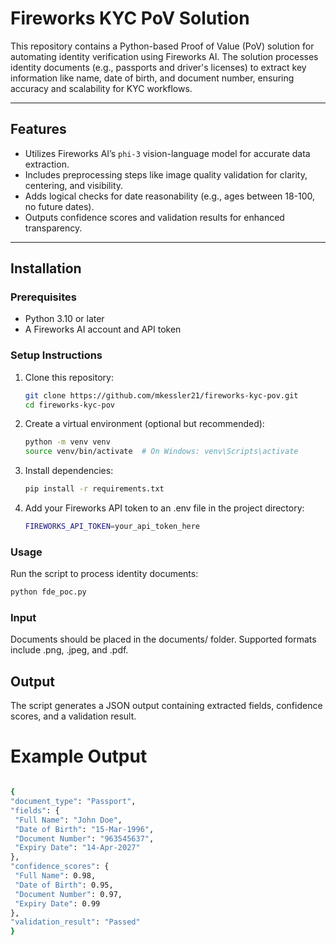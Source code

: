 # Fireworks KYC PoV Solution

This repository contains a Python-based Proof of Value (PoV) solution for automating identity verification using Fireworks AI. The solution processes identity documents (e.g., passports and driver's licenses) to extract key information like name, date of birth, and document number, ensuring accuracy and scalability for KYC workflows.

---

## Features
- Utilizes Fireworks AI’s `phi-3` vision-language model for accurate data extraction.
- Includes preprocessing steps like image quality validation for clarity, centering, and visibility.
- Adds logical checks for date reasonability (e.g., ages between 18-100, no future dates).
- Outputs confidence scores and validation results for enhanced transparency.

---

## Installation

### Prerequisites
- Python 3.10 or later
- A Fireworks AI account and API token

### Setup Instructions
1. Clone this repository:
   ```bash
   git clone https://github.com/mkessler21/fireworks-kyc-pov.git
   cd fireworks-kyc-pov
2. Create a virtual environment (optional but recommended):
   ```bash
   python -m venv venv
   source venv/bin/activate  # On Windows: venv\Scripts\activate

3. Install dependencies:
   ```bash
   pip install -r requirements.txt

4. Add your Fireworks API token to an .env file in the project directory:
   ```bash
   FIREWORKS_API_TOKEN=your_api_token_here
### Usage

Run the script to process identity documents:
   ```bash
   python fde_poc.py
```
### Input

 Documents should be placed in the documents/ folder. Supported formats include .png, .jpeg, and .pdf.

## Output

 The script generates a JSON output containing extracted fields, confidence scores, and a validation result.

# Example Output
   ```bash

{
  "document_type": "Passport",
  "fields": {
    "Full Name": "John Doe",
    "Date of Birth": "15-Mar-1996",
    "Document Number": "963545637",
    "Expiry Date": "14-Apr-2027"
  },
  "confidence_scores": {
    "Full Name": 0.98,
    "Date of Birth": 0.95,
    "Document Number": 0.97,
    "Expiry Date": 0.99
  },
  "validation_result": "Passed"
}
